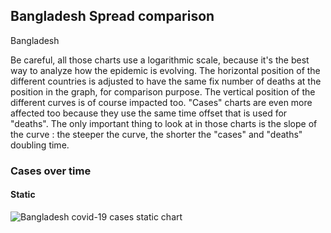 ## Bangladesh Spread comparison 

Bangladesh



Be careful, all those charts use a logarithmic scale, because it's the best way to analyze how the epidemic is evolving. 
The horizontal position of the different countries is adjusted to have the same fix number of deaths at the position in the graph, for comparison purpose.
The vertical position of the different curves is of course impacted too.
"Cases" charts are even more affected too because they use the same time offset that is used for "deaths".
The only important thing to look at in those charts is the slope of the curve : the steeper the curve, the shorter the "cases" and "deaths" doubling time.


 
### Cases over time
 
#### Static
![Bangladesh covid-19 cases static chart](https://raw.githubusercontent.com/madlag/coronavirus_study/master/notebooks/graphs/2020-03-20/countries/Bangladesh/2020-03-20_Bangladesh_deaths.png "Bangladesh covid-19 cases static chart")   


